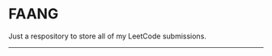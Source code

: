 # FAANG

Just a respository to store all of my LeetCode submissions.
___

<!--
> Honestly speaking, the reason why I'm grinding out Leetcode is not only for interview prep but to prove myself a point. With sheer hardwork & determination I too can become good at solving algorithms. Always thought that people were born with natural talent were the ones that could solve these problems but then I came to a realization that why would God limit someones abilities? Sure it may take us a bit longer but giving up? NOPE, that should not be an option at all.
--!>